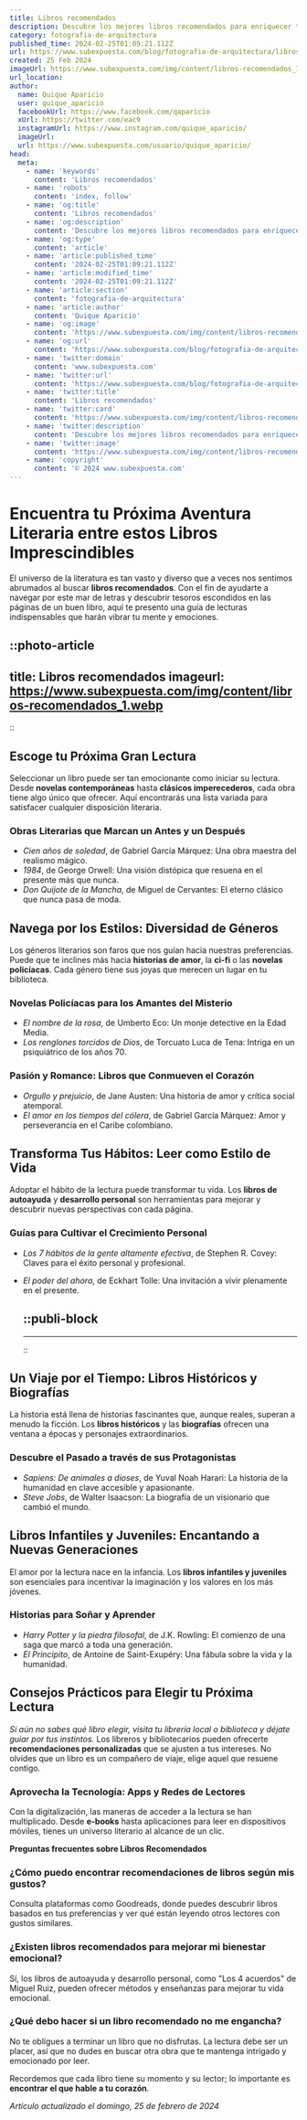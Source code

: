 ```yaml
---
title: Libros recomendados
description: Descubre los mejores libros recomendados para enriquecer tu mente y espíritu. ¡Encuentra tu próxima aventura literaria aquí!
category: fotografia-de-arquitectura
published_time: 2024-02-25T01:09:21.112Z
url: https://www.subexpuesta.com/blog/fotografia-de-arquitectura/libros-recomendados
created: 25 Feb 2024
imageUrl: https://www.subexpuesta.com/img/content/libros-recomendados_1.webp
url_location:
author:
  name: Quique Aparicio
  user: quique_aparicio
  facebookUrl: https://www.facebook.com/qaparicio
  xUrl: https://twitter.com/eac9
  instagramUrl: https://www.instagram.com/quique_aparicio/
  imageUrl: 
  url: https://www.subexpuesta.com/usuario/quique_aparicio/
head:
  meta:
    - name: 'keywords'
      content: 'Libros recomendados'
    - name: 'robots'
      content: 'index, follow'
    - name: 'og:title'
      content: 'Libros recomendados'
    - name: 'og:description'
      content: 'Descubre los mejores libros recomendados para enriquecer tu mente y espíritu. ¡Encuentra tu próxima aventura literaria aquí!'
    - name: 'og:type'
      content: 'article'
    - name: 'article:published_time'
      content: '2024-02-25T01:09:21.112Z'
    - name: 'article:modified_time'
      content: '2024-02-25T01:09:21.112Z'
    - name: 'article:section'
      content: 'fotografia-de-arquitectura'
    - name: 'article:author'
      content: 'Quique Aparicio'
    - name: 'og:image'
      content: 'https://www.subexpuesta.com/img/content/libros-recomendados_1.webp'
    - name: 'og:url'
      content: 'https://www.subexpuesta.com/blog/fotografia-de-arquitectura/libros-recomendados'
    - name: 'twitter:domain'
      content: 'www.subexpuesta.com'
    - name: 'twitter:url'
      content: 'https://www.subexpuesta.com/blog/fotografia-de-arquitectura/libros-recomendados'
    - name: 'twitter:title'
      content: 'Libros recomendados'
    - name: 'twitter:card'
      content: 'https://www.subexpuesta.com/img/content/libros-recomendados_1.webp'
    - name: 'twitter:description'
      content: 'Descubre los mejores libros recomendados para enriquecer tu mente y espíritu. ¡Encuentra tu próxima aventura literaria aquí!'
    - name: 'twitter:image'
      content: 'https://www.subexpuesta.com/img/content/libros-recomendados_1.webp'
    - name: 'copyright'
      content: '© 2024 www.subexpuesta.com'
---
```

# Encuentra tu Próxima Aventura Literaria entre estos Libros Imprescindibles

El universo de la literatura es tan vasto y diverso que a veces nos sentimos abrumados al buscar **libros recomendados**. Con el fin de ayudarte a navegar por este mar de letras y descubrir tesoros escondidos en las páginas de un buen libro, aquí te presento una guía de lecturas indispensables que harán vibrar tu mente y emociones.


::photo-article
---
title: Libros recomendados
imageurl: https://www.subexpuesta.com/img/content/libros-recomendados_1.webp
---
::


## Escoge tu Próxima Gran Lectura

Seleccionar un libro puede ser tan emocionante como iniciar su lectura. Desde **novelas contemporáneas** hasta **clásicos imperecederos**, cada obra tiene algo único que ofrecer. Aquí encontrarás una lista variada para satisfacer cualquier disposición literaria.

### Obras Literarias que Marcan un Antes y un Después
- *Cien años de soledad*, de Gabriel García Márquez: Una obra maestra del realismo mágico.
- *1984*, de George Orwell: Una visión distópica que resuena en el presente más que nunca.
- *Don Quijote de la Mancha*, de Miguel de Cervantes: El eterno clásico que nunca pasa de moda.

## Navega por los Estilos: Diversidad de Géneros

Los géneros literarios son faros que nos guían hacia nuestras preferencias. Puede que te inclines más hacia **historias de amor**, la **ci-fi** o las **novelas policíacas**. Cada género tiene sus joyas que merecen un lugar en tu biblioteca.

### Novelas Policíacas para los Amantes del Misterio
- *El nombre de la rosa*, de Umberto Eco: Un monje detective en la Edad Media.
- *Los renglones torcidos de Dios*, de Torcuato Luca de Tena: Intriga en un psiquiátrico de los años 70.

### Pasión y Romance: Libros que Conmueven el Corazón
- *Orgullo y prejuicio*, de Jane Austen: Una historia de amor y crítica social atemporal.
- *El amor en los tiempos del cólera*, de Gabriel García Márquez: Amor y perseverancia en el Caribe colombiano.

## Transforma Tus Hábitos: Leer como Estilo de Vida

Adoptar el hábito de la lectura puede transformar tu vida. Los **libros de autoayuda** y **desarrollo personal** son herramientas para mejorar y descubrir nuevas perspectivas con cada página.

### Guías para Cultivar el Crecimiento Personal
- *Los 7 hábitos de la gente altamente efectiva*, de Stephen R. Covey: Claves para el éxito personal y profesional.
- *El poder del ahora*, de Eckhart Tolle: Una invitación a vivir plenamente en el presente.


  ::publi-block
  ---
  ---
  ::
  
  
## Un Viaje por el Tiempo: Libros Históricos y Biografías

La historia está llena de historias fascinantes que, aunque reales, superan a menudo la ficción. Los **libros históricos** y las **biografías** ofrecen una ventana a épocas y personajes extraordinarios.

### Descubre el Pasado a través de sus Protagonistas
- *Sapiens: De animales a dioses*, de Yuval Noah Harari: La historia de la humanidad en clave accesible y apasionante.
- *Steve Jobs*, de Walter Isaacson: La biografía de un visionario que cambió el mundo.

## Libros Infantiles y Juveniles: Encantando a Nuevas Generaciones

El amor por la lectura nace en la infancia. Los **libros infantiles y juveniles** son esenciales para incentivar la imaginación y los valores en los más jóvenes.

### Historias para Soñar y Aprender
- *Harry Potter y la piedra filosofal*, de J.K. Rowling: El comienzo de una saga que marcó a toda una generación.
- *El Principito*, de Antoine de Saint-Exupéry: Una fábula sobre la vida y la humanidad.

## Consejos Prácticos para Elegir tu Próxima Lectura

*Si aún no sabes qué libro elegir, visita tu librería local o biblioteca y déjate guiar por tus instintos.* Los libreros y bibliotecarios pueden ofrecerte **recomendaciones personalizadas** que se ajusten a tus intereses. No olvides que un libro es un compañero de viaje, elige aquel que resuene contigo.

### Aprovecha la Tecnología: Apps y Redes de Lectores
Con la digitalización, las maneras de acceder a la lectura se han multiplicado. Desde **e-books** hasta aplicaciones para leer en dispositivos móviles, tienes un universo literario al alcance de un clic.

**Preguntas frecuentes sobre Libros Recomendados**

### ¿Cómo puedo encontrar recomendaciones de libros según mis gustos?
Consulta plataformas como Goodreads, donde puedes descubrir libros basados en tus preferencias y ver qué están leyendo otros lectores con gustos similares.

### ¿Existen libros recomendados para mejorar mi bienestar emocional?
Sí, los libros de autoayuda y desarrollo personal, como "Los 4 acuerdos" de Miguel Ruiz, pueden ofrecer métodos y enseñanzas para mejorar tu vida emocional.

### ¿Qué debo hacer si un libro recomendado no me engancha?
No te obligues a terminar un libro que no disfrutas. La lectura debe ser un placer, así que no dudes en buscar otra obra que te mantenga intrigado y emocionado por leer.

Recordemos que cada libro tiene su momento y su lector; lo importante es **encontrar el que hable a tu corazón**.

_Artículo actualizado el domingo, 25 de febrero de 2024_